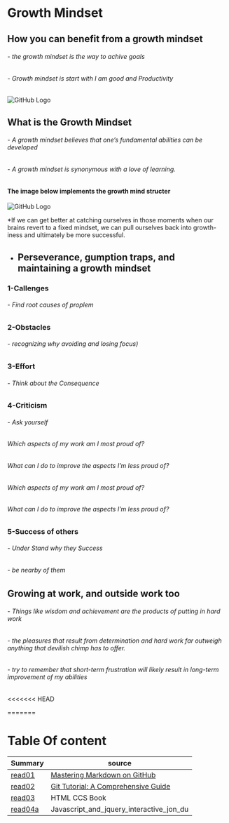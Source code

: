 # **Growth Mindset**
## How you can benefit from a growth mindset
  ######    - the growth mindset is the way to achive goals 
  ######    - Growth mindset is start with I am good and Productivity 
![GitHub Logo ](https://3kllhk1ibq34qk6sp3bhtox1-wpengine.netdna-ssl.com/wp-content/uploads/2015/11/growth-mindset.png)


## What is the Growth Mindset
######    - A growth mindset believes that one’s fundamental abilities can be developed 
######    - A growth mindset is synonymous with a love of learning.
####     The image below implements the growth mind structer
![GitHub Logo](https://3kllhk1ibq34qk6sp3bhtox1-wpengine.netdna-ssl.com/wp-content/uploads/NewGrowthMindset2-1120x1400.png)

*If we can get better at catching ourselves in those moments when our brains revert to a fixed mindset, we can pull ourselves back into growth-iness and ultimately be more successful.


* ## Perseverance, gumption traps, and maintaining a growth mindset
###    1-Callenges
######        - Find root causes of proplem
###    2-Obstacles
######        - recognizing why avoiding and losing focus)
###    3-Effort
######        - Think about the Consequence 
###    4-Criticism
######        - Ask yourself 
######          Which aspects of my work am I most proud of?
######          What can I do to improve the aspects I’m less proud of?
######          Which aspects of my work am I most proud of?
######          What can I do to improve the aspects I’m less proud of?
###    5-Success of others 
######        - Under Stand why they Success 
######        - be nearby of them



##  Growing at work, and outside work too
######    - Things like wisdom and achievement are the products of putting in hard work
######    - the pleasures that result from determination and hard work far outweigh anything that devilish chimp has to offer.
######    - try to remember that short-term frustration will likely result in long-term improvement of my abilities
 



<<<<<<< HEAD
 
=======
# Table Of content
| Summary | source |
| --------| ------ |
| [read01](https://mohnalkhateeb.github.io/reading-notes-ma/read01.md) |[Mastering Markdown on GitHub](https://guides.github.com/features/mastering-markdown/)  |
| [read02](https://replit.com/@MohammadAlkhat1/reading-notes-ma#read02.md) | [Git Tutorial: A Comprehensive Guide](https://blog.udemy.com/git-tutorial-a-comprehensive-guide/#7) |
|[read03](https://replit.com/@MohammadAlkhat1/reading-notes-ma#read03.md)| HTML CCS Book|
[read04a](https://replit.com/@MohammadAlkhat1/reading-notes-ma#read04a.md) | Javascript_and_jquery_interactive_jon_du |


